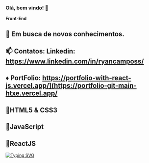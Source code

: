 ### Olá, bem vindo! 👋

 **Front-End**

## 🌱 Em busca de novos conhecimentos.
## 📫 Contatos: Linkedin: https://www.linkedin.com/in/ryancamposs/
##  ♦ PortFolio: https://portfolio-with-react-js.vercel.app/](https://portfolio-git-main-htxe.vercel.app/

## 💨HTML5 & CSS3
## 💨JavaScript
## 💨ReactJS
<!--

-->


[![Typing SVG](https://readme-typing-svg.demolab.com/?lines=Ryan+Campos)](https://git.io/typing-svg)

